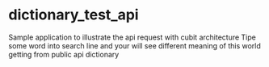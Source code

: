 # dictionary_test_api
Sample application to illustrate the api request with cubit architecture 
Tipe some word into search line and your will see different meaning of this world getting 
from public api dictionary
